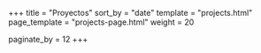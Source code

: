 +++
title = "Proyectos"
sort_by = "date"
template = "projects.html"
page_template = "projects-page.html"
weight = 20

paginate_by = 12
+++
